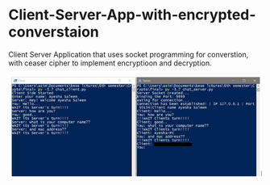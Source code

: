 # Client-Server-App-with-encrypted-converstaion
Client Server Application that uses socket programming for converstion, with ceaser cipher to implement encryptioon and decryption.

![demo](https://github.com/AyeshaSaleem699/Client-Server-App-with-encrypted-converstaion/blob/main/image.png)

